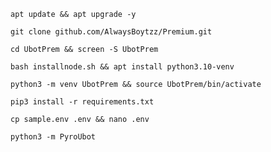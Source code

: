 
```
apt update && apt upgrade -y
```
```
git clone github.com/AlwaysBoytzz/Premium.git
```
```
cd UbotPrem && screen -S UbotPrem 
```
```
bash installnode.sh && apt install python3.10-venv
```
```
python3 -m venv UbotPrem && source UbotPrem/bin/activate
```
```
pip3 install -r requirements.txt
```
```
cp sample.env .env && nano .env
```
```
python3 -m PyroUbot
```
